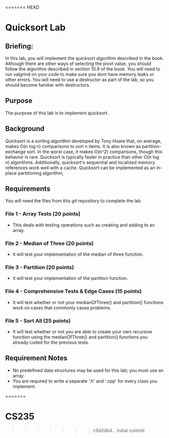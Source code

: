 <<<<<<< HEAD
# Quicksort Lab

## Briefing: 
In this lab, you will implement the quicksort algorithm described in the book. Although there are other ways of selecting the pivot value, you should follow the algorithm described in section 10.9 of the book.  You will need to run valgrind on your code to make sure you dont have memory leaks or other errors.  You will need to use a destructor as part of the lab, so you should become familiar with destructors.

## Purpose
The purpose of this lab is to implement quicksort.

## Background
Quicksort is a sorting algorithm developed by Tony Hoare that, on average, makes O(n log n) comparisons to sort n items. It is also known as partition-exchange sort. In the worst case, it makes O(n^2) comparisons, though this behavior is rare. Quicksort is typically faster in practice than other O(n log n) algorithms. Additionally, quicksort's sequential and localized memory references work well with a cache. Quicksort can be implemented as an in-place partitioning algorithm,

## Requirements
You will need the files from this git repository to complete the lab.

### File 1 - Array Tests (20 points)
* This deals with testing operations such as creating and adding to an array. 

### File 2 - Median of Three (20 points)
* It will test your implementation of the median of three function.

### File 3 - Partition (20 points)
* It will test your implementation of the partition function.

### File 4 - Comprehensive Tests & Edge Cases (15 points)
* It will test whether or not your medianOfThree() and partition() functions work on cases that commonly cause problems.

### File 5 - Sort All (25 points)
* It will test whether or not you are able to create your own recursive function using the medianOfThree() and partition() functions you already coded for the previous tests.

## Requirement Notes
* No predefined data structures may be used for this lab; you must use an array.
* You are required to write a separate '.h' and '.cpp' for every class you implement.

=======
# CS235
>>>>>>> c9d2db4... Initial commit
